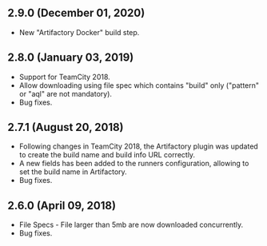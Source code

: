 ## 2.9.0 (December 01, 2020) 
- New "Artifactory Docker" build step.

## 2.8.0 (January 03, 2019) 
- Support for TeamCity 2018.
- Allow downloading using file spec which contains "build" only ("pattern" or "aql" are not mandatory).
- Bug fixes.

## 2.7.1 (August 20, 2018) 
- Following changes in TeamCity 2018, the Artifactory plugin was updated to create the build name and build info URL correctly.
- A new fields has been added to the runners configuration, allowing to set the build name in Artifactory.
- Bug fixes.

## 2.6.0 (April 09, 2018) 
- File Specs - File larger than 5mb are now downloaded concurrently.
- Bug fixes.
